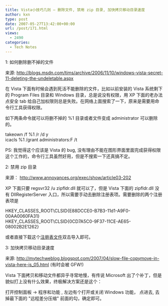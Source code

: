 ```yaml
---
title: Vista小技巧几则 – 删除文件, 禁用 zip 目录, 加快拷贝移动目录速度
author: kxn
type: post
date: 2007-05-27T13:42:00+00:00
url: /post/171.html
views:
  - 2490
categories:
  - Tech Notes
---
```


1: 如何删除删不掉的文件

来源: <http://blogs.msdn.com/tims/archive/2006/11/10/windows-vista-secret-11-deleting-the-undeletable.aspx>

在 Vista 下面有时候会遇到死活不能删除的文件，比如以前安装的 Vista 系统剩下的 Program Files 目录和 Windows 目录，总是说没有权限，用 XP 下面的老办法点安全 tab 给自己加权限则总是失败。在网络上面搜索了一下，原来是需要用命令行工具获得权限。

如下两条命令就可以将删不掉的 %1 目录或者文件变成 administrator 可以删除的。

takeown /f %1 /r /d y  
icacls %1 /grant administrators:F /t

PS: 我觉得这个应该是 Vista 的 bug, 没有理由不能在图形界面里面完成获得权限这个工作的，命令行工具虽然好用，但是不搜索一下还真搞不定。

2: 禁用 zip 目录

来源： <http://www.annoyances.org/exec/show/article03-202>

XP 下面只要 regsvr32 /u zipfldr.dll 就可以了，但是 Vista 下面的 zipfldr.dll 没有 DllRegisterServer 入口，所以需要手动去删除注册表项。需要删除的两个注册表项是

HKEY_CLASSES_ROOT\CLSID\{E88DCCE0-B7B3-11d1-A9F0-00AA0060FA31}  
HKEY_CLASSES_ROOT\CLSID\{0CD7A5C0-9F37-11CE-AE65-08002B2E1262}

或者直接下载这个[注册表文件][1]双击导入即可。

3: 加快拷贝移动目录速度

来源: <http://mytechweblog.blogspot.com/2007/04/slow-file-copymove-in-vista-here-is_05.html> (有时会被 GFW!)

Vista 下面拷贝和移动文件都异乎寻常地慢，有传说 Microsoft 出了个补丁，但是貌似打上没有什么效果，终极解决方案还是这个：

打开控制面板 -> 程序和功能 , 左边有个打开或关闭 Windows 功能， 点进去, 去掉最下面的 "远程差分压缩" 前面的勾，确定即可。

[1]: http://www.annoyances.org/exec/download/vistaunzip.reg
